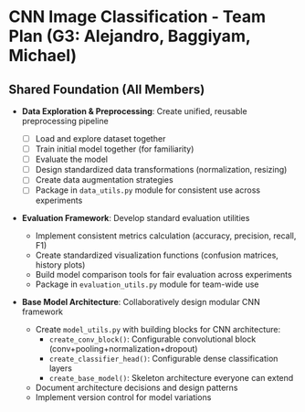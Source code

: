 # CNN Image Classification - Team Plan (G3: Alejandro, Baggiyam, Michael)

## Shared Foundation (All Members)
- **Data Exploration & Preprocessing**: Create unified, reusable preprocessing pipeline
  - [ ] Load and explore dataset together
  - [ ] Train initial model together (for familiarity)
  - [ ] Evaluate the model
  - [ ] Design standardized data transformations (normalization, resizing)
  - [ ] Create data augmentation strategies
  - [ ] Package in `data_utils.py` module for consistent use across experiments

- **Evaluation Framework**: Develop standard evaluation utilities
  - Implement consistent metrics calculation (accuracy, precision, recall, F1)
  - Create standardized visualization functions (confusion matrices, history plots)
  - Build model comparison tools for fair evaluation across experiments
  - Package in `evaluation_utils.py` module for team-wide use

- **Base Model Architecture**: Collaboratively design modular CNN framework
  - Create `model_utils.py` with building blocks for CNN architecture:
    - `create_conv_block()`: Configurable convolutional block (conv+pooling+normalization+dropout)
    - `create_classifier_head()`: Configurable dense classification layers
    - `create_base_model()`: Skeleton architecture everyone can extend
  - Document architecture decisions and design patterns
  - Implement version control for model variations


